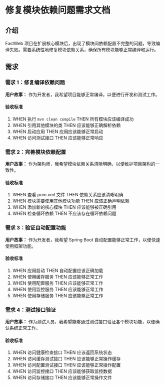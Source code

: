 # 修复模块依赖问题需求文档

## 介绍

FastWeb 项目在扩展核心模块后，出现了模块间依赖配置不完整的问题，导致编译失败。需要系统性地修复模块依赖关系，确保所有模块能够正常编译和运行。

## 需求

### 需求 1：修复编译依赖问题

**用户故事：** 作为开发者，我希望项目能够正常编译，以便进行开发和测试工作。

#### 验收标准

1. WHEN 执行 `mvn clean compile` THEN 所有模块应该编译成功
2. WHEN 引用其他模块的类 THEN 应该能够正确解析依赖
3. WHEN 启动应用 THEN 应用应该能够正常启动
4. WHEN 访问测试接口 THEN 应该能够正常响应

### 需求 2：完善模块依赖配置

**用户故事：** 作为架构师，我希望模块依赖关系清晰明确，以便维护项目架构的一致性。

#### 验收标准

1. WHEN 查看 pom.xml 文件 THEN 依赖关系应该清晰明确
2. WHEN 模块需要使用其他模块功能 THEN 应该正确声明依赖
3. WHEN 添加新的核心模块 THEN 应该能够被正确引用
4. WHEN 检查循环依赖 THEN 不应该存在循环依赖问题

### 需求 3：验证自动配置功能

**用户故事：** 作为开发者，我希望 Spring Boot 自动配置能够正常工作，以便快速使用框架功能。

#### 验收标准

1. WHEN 应用启动 THEN 自动配置应该正确加载
2. WHEN 使用缓存服务 THEN 应该能够正常工作
3. WHEN 使用配置服务 THEN 应该能够正常工作
4. WHEN 使用监控服务 THEN 应该能够正常工作
5. WHEN 使用存储服务 THEN 应该能够正常工作

### 需求 4：测试接口验证

**用户故事：** 作为测试人员，我希望能够通过测试接口验证各个模块功能，以便确认系统正常工作。

#### 验收标准

1. WHEN 访问健康检查接口 THEN 应该返回系统状态
2. WHEN 访问缓存测试接口 THEN 应该能够正常操作缓存
3. WHEN 访问配置测试接口 THEN 应该能够正常操作配置
4. WHEN 访问监控接口 THEN 应该能够获取监控数据
5. WHEN 访问存储接口 THEN 应该能够正常操作文件